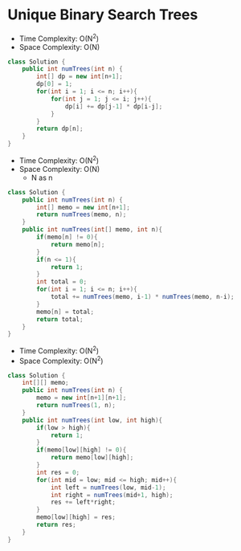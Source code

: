 # Unique Binary Search Trees

- Time Complexity: O(N<sup>2</sup>)
- Space Complexity: O(N)

```java
class Solution {
    public int numTrees(int n) {
        int[] dp = new int[n+1];
        dp[0] = 1;
        for(int i = 1; i <= n; i++){
            for(int j = 1; j <= i; j++){
                dp[i] += dp[j-1] * dp[i-j];
            }
        }
        return dp[n];
    }
}
```

- Time Complexity: O(N<sup>2</sup>)
- Space Complexity: O(N)
  - N as n

```java
class Solution {
    public int numTrees(int n) {
        int[] memo = new int[n+1];
        return numTrees(memo, n);
    }
    public int numTrees(int[] memo, int n){
        if(memo[n] != 0){
            return memo[n];
        }
        if(n <= 1){
            return 1;
        }
        int total = 0;
        for(int i = 1; i <= n; i++){
            total += numTrees(memo, i-1) * numTrees(memo, n-i);
        }
        memo[n] = total;
        return total;
    }
}
```

- Time Complexity: O(N<sup>2</sup>)
- Space Complexity: O(N<sup>2</sup>)

```java
class Solution {
    int[][] memo;
    public int numTrees(int n) {
        memo = new int[n+1][n+1];
        return numTrees(1, n);
    }
    public int numTrees(int low, int high){
        if(low > high){
            return 1;
        }
        if(memo[low][high] != 0){
            return memo[low][high];
        }
        int res = 0;
        for(int mid = low; mid <= high; mid++){
            int left = numTrees(low, mid-1);
            int right = numTrees(mid+1, high);
            res += left*right;
        }
        memo[low][high] = res;
        return res;
    }
}
```
